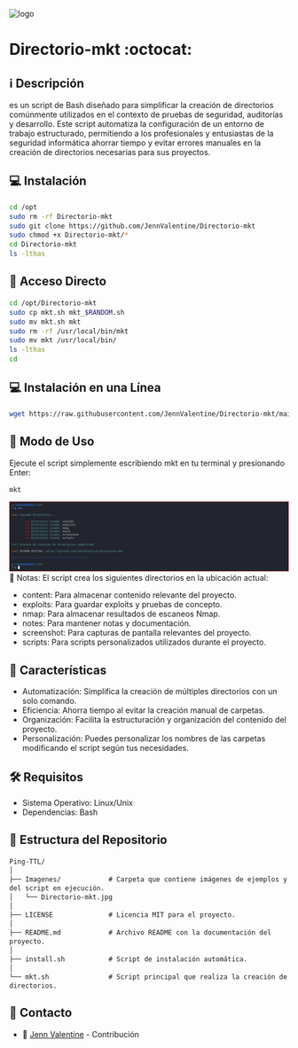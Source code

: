 ﻿![logo](https://img.freepik.com/vector-premium/pelirroja-anime-error-404-pagina-no-encontrada_150972-657.jpg?w=826)

# Directorio-mkt :octocat: 

## :information_source: Descripción
es un script de Bash diseñado para simplificar la creación de 
directorios comúnmente utilizados en el contexto de pruebas de seguridad, 
auditorías y desarrollo. Este script automatiza la configuración de un entorno de 
trabajo estructurado, permitiendo a los profesionales y entusiastas de la seguridad 
informática ahorrar tiempo y evitar errores manuales en la creación de directorios 
necesarias para sus proyectos.

## :computer: Instalación
```bash
cd /opt
sudo rm -rf Directorio-mkt
sudo git clone https://github.com/JennValentine/Directorio-mkt
sudo chmod +x Directorio-mkt/*
cd Directorio-mkt
ls -lthas
```

## :key: Acceso Directo
```bash
cd /opt/Directorio-mkt
sudo cp mkt.sh mkt_$RANDOM.sh
sudo mv mkt.sh mkt
sudo rm -rf /usr/local/bin/mkt
sudo mv mkt /usr/local/bin/
ls -lthas
cd
```

## :computer: Instalación en una Línea
```bash
wget https://raw.githubusercontent.com/JennValentine/Directorio-mkt/main/install.sh; sudo chmod +x install.sh; sudo ./install.sh; sudo rm -rf install.sh
```

## :rocket: Modo de Uso

Ejecute el script simplemente escribiendo mkt en tu terminal y presionando Enter:

```bash
mkt
```
![logo](https://github.com/JennValentine/Directorio-mkt/blob/main/Imagenes/Directorio-mkt.jpg)
:memo: Notas: El script crea los siguientes directorios en la ubicación actual:

-  content: Para almacenar contenido relevante del proyecto.
-  exploits: Para guardar exploits y pruebas de concepto.
-  nmap: Para almacenar resultados de escaneos Nmap.
-  notes: Para mantener notas y documentación.
-  screenshot: Para capturas de pantalla relevantes del proyecto.
-  scripts: Para scripts personalizados utilizados durante el proyecto.

## :star2: Características 

-  Automatización: Simplifica la creación de múltiples directorios con un solo comando.
-  Eficiencia: Ahorra tiempo al evitar la creación manual de carpetas.
-  Organización: Facilita la estructuración y organización del contenido del proyecto.
-  Personalización: Puedes personalizar los nombres de las carpetas modificando el script según tus necesidades.

## :hammer_and_wrench: Requisitos 
-  Sistema Operativo: Linux/Unix
-  Dependencias: Bash

## :open_file_folder: Estructura del Repositorio

```plaintext
Ping-TTL/
│
├── Imagenes/            # Carpeta que contiene imágenes de ejemplos y del script en ejecución.
│   └── Directorio-mkt.jpg
│
├── LICENSE              # Licencia MIT para el proyecto.
│
├── README.md            # Archivo README con la documentación del proyecto.
│
├── install.sh           # Script de instalación automática.
│
└── mkt.sh               # Script principal que realiza la creación de directorios.
```

## :email: Contacto
* :busts_in_silhouette: [Jenn Valentine](https://t.me/JennValentine) - Contribución